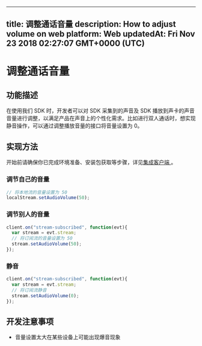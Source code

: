 
---
title: 调整通话音量
description: How to adjust volume on web
platform: Web
updatedAt: Fri Nov 23 2018 02:27:07 GMT+0000 (UTC)
---
# 调整通话音量
## 功能描述
 在使用我们 SDK 时，开发者可以对 SDK 采集到的声音及 SDK 播放到声卡的声音音量进行调整，以满足产品在声音上的个性化需求。比如进行双人通话时，想实现静音操作，可以通过调整播放音量的接口将音量设置为 0。


## 实现方法
开始前请确保你已完成环境准备、安装包获取等步骤，详见[集成客户端 ](../../cn/Voice/web_prepare.md)。

### 调节自己的音量

```javascript
// 将本地流的音量设置为 50
localStream.setAudioVolume(50);
```

### 调节别人的音量

```javascript
client.on("stream-subscribed", function(evt){
  var stream = evt.stream;
  // 将订阅流的音量设置为 50
  stream.setAudioVolume(50);
});
```

### 静音

```javascript
client.on("stream-subscribed", function(evt){
  var stream = evt.stream;
  // 将订阅流静音
  stream.setAudioVolume(0);
});
```

## 开发注意事项

- 音量设置太大在某些设备上可能出现爆音现象
